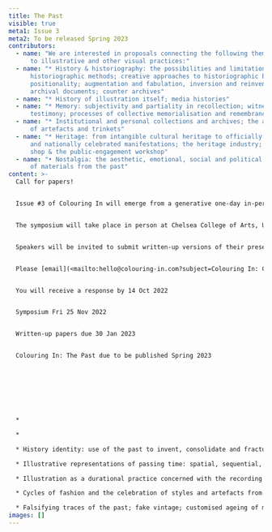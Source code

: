 ```yaml
---
title: The Past
visible: true
meta1: Issue 3
meta2: To be released Spring 2023
contributors:
  - name: "We are interested in proposals connecting the following themes and ideas
      to illustrative and other visual practices:"
  - name: "* History & historiography: the possibilities and limitations of
      historiographic methods; creative approaches to historiographic bias and
      positionality; augmentation and fabulation, inversion and reinvention of
      archival documents; counter archives"
  - name: "* History of illustration itself; media histories"
  - name: "* Memory: subjectivity and partiality in recollection; witnessing and
      testimony; processes of collective memorialisation and remembrance"
  - name: "* Institutional and personal collections and archives; the accumulation
      of artefacts and trinkets"
  - name: "* Heritage: from intangible cultural heritage to officially sanctioned
      and nationally celebrated manifestations; the heritage industry; the gift
      shop & the public-engagement workshop"
  - name: "• Nostalgia: the aesthetic, emotional, social and political mobilisation
      of materials from the past"
content: >-
  Call for papers!


  Issue #3 of Colouring In will emerge from a generative one-day in-person symposium in November 2022. Colouring In: The Past is concerned with illustrative strategies that unearth, activate and re-position our relationship to the past. We invite paper or panel proposals on relevant topics, including, but not limited to the themes below. One panel within the day’s schedule will be comprised of papers arising from this call. We are keen to extend the invitation to non-illustrators whose research is concerned with the creation and use of images (and other visual matter) in relation to the past. 


  The symposium will take place in person at Chelsea College of Arts, UAL, London, UK. We are happy to consider online presentations if travel is not possible for individual speakers, but we very much encourage on-site attendance in order to fully participate in the discussion.


  Speakers will be invited to submit written-up versions of their presentations for inclusion in Issue #3 of Colouring In.


  Please [email](<mailto:hello@colouring-in.com?subject=Colouring In: Call for papers (The Past)>) Abstract proposals of 300 words by 30 Sept 2022


  You will receive a response by 14 Oct 2022


  Symposium Fri 25 Nov 2022


  Written-up papers due 30 Jan 2023


  Colouring In: The Past due to be published Spring 2023








  *

  *  

  * History identity: use of the past to invent, consolidate and fracture communities

  * Illustrative representations of passing time: spatial, sequential, temporal

  * Illustration as a durational practice concerned with the recording of time

  * Cycles of fashion and the celebration of styles and artefacts from the past; sentimentality; postmodern parody and pastiche; retrofuturism

  * Falsifying traces of the past; fake vintage; customised ageing of materials and representations
images: []
---
```

